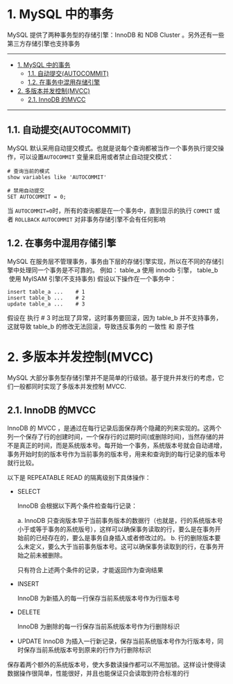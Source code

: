 # 1. MySQL 中的事务

MySQL 提供了两种事务型的存储引擎：InnoDB 和 NDB Cluster 。另外还有一些第三方存储引擎也支持事务

---

- [1. MySQL 中的事务](#1-mysql-中的事务)
  - [1.1. 自动提交(AUTOCOMMIT)](#11-自动提交autocommit)
  - [1.2. 在事务中混用存储引擎](#12-在事务中混用存储引擎)
- [2. 多版本并发控制(MVCC)](#2-多版本并发控制mvcc)
  - [2.1. InnoDB 的MVCC](#21-innodb-的mvcc)

---
## 1.1. 自动提交(AUTOCOMMIT)

MySQL 默认采用自动提交模式。也就是说每个查询都被当作一个事务执行提交操作，可以设置`AUTOCOMMIT` 变量来启用或者禁止自动提交模式：
```
# 查询当前的模式
show variables like 'AUTOCOMMIT'

# 禁用自动提交
SET AUTOCOMMIT = 0;
```
当 `AUTOCOMMIT=0`时，所有的查询都是在一个事务中，直到显示的执行 `COMMIT` 或者 `ROLLBACK`
`AUTOCOMMIT` 对非事务存储引擎不会有任何影响

## 1.2. 在事务中混用存储引擎

MySQL 在服务层不管理事务，事务由下层的存储引擎实现，所以在不同的存储引擎中处理同一个事务是不可靠的。
例如： table_a 使用 innodb 引擎， table_b  使用 MyISAM 引擎(不支持事务)
假设以下操作在一个事务中：

```
insert table_a ...    # 1
insert table_b ...    # 2
update table_a ...    # 3
```

假设在 执行 # 3 时出现了异常，这时事务要回滚，因为 table_b 并不支持事务，这就导致 table_b 的修改无法回滚，导致违反事务的 一致性 和 原子性


# 2. 多版本并发控制(MVCC)

MySQL 大部分事务型存储引擎并不是简单的行级锁。基于提升并发行的考虑，它们一般都同时实现了多版本并发控制 MVCC.

## 2.1. InnoDB 的MVCC

InnoDB 的 MVCC ，是通过在每行记录后面保存两个隐藏的列来实现的。这两个列一个保存了行的创建时间，一个保存行的过期时间(或删除时间)，当然存储的并不是真正的时间，而是系统版本号。每开始一个事务，系统版本号就会自动递增，事务开始时刻的版本号作为当前事务的版本号，用来和查询到的每行记录的版本号就行比较。

以下是 REPEATABLE READ 的隔离级别下具体操作：

- SELECT

    InnoDB 会根据以下两个条件检查每行记录：

    a. InnoDB 只查询版本早于当前事务版本的数据行（也就是，行的系统版本号小于或等于事务的系统版号），这样可以确保事务读取的行，要么是在事务开始前的已经存在的，要么是事务自身插入或者修改过的。
    b. 行的删除版本要么未定义，要么大于当前事务版本号。这可以确保事务读取到的行，在事务开始之前未被删除。

    只有符合上述两个条件的记录，才能返回作为查询结果
- INSERT

    InnoDB 为新插入的每一行保存当前系统版本号作为行版本号

- DELETE

    InnoDB 为删除的每一行保存当前系统版本号作为行删除标识

- UPDATE
    InnoDB 为插入一行新记录，保存当前系统版本号作为行版本号，同时保存当前系统版本号到原来的行作为行删除标识

保存着两个额外的系统版本号，使大多数读操作都可以不用加锁。这样设计使得读数据操作很简单，性能很好，并且也能保证只会读取到符合标准的行